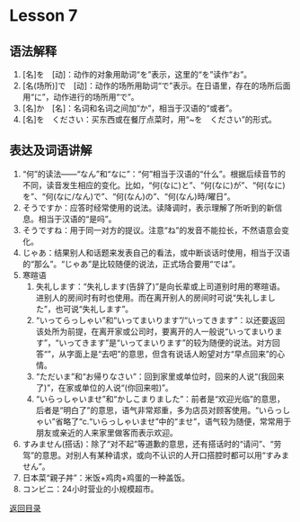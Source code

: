 # Lesson 7

## 语法解释

1. [名]を　[动]：动作的对象用助词“を”表示，这里的“を”读作“お”。
2. [名(场所)]で　[动]：动作的场所用助词“で”表示。在日语里，存在的场所后面用“に”，动作进行的场所用“で”。
3. [名]か　[名]：名词和名词之间加“か”，相当于汉语的“或者”。
4. [名]を　ください：买东西或在餐厅点菜时，用“~を　ください”的形式。

## 表达及词语讲解

1. “何”的读法——“なん”和“なに”：“何”相当于汉语的“什么”。根据后续音节的不同，读音发生相应的变化。比如，“何(なに)と”、“何(なに)が”、“何(なに)を”、“何(なに/なん)で”、“何(なん)の”、“何(なん)時/曜日”。
2. そうですか：应答时经常使用的说法。读降调时，表示理解了所听到的新信息。相当于汉语的“是吗”。
3. そうですね：用于同一对方的提议。注意“ね”的发音不能拉长，不然语意会变化。
4. じゃあ：结果别人和话题来发表自己的看法，或中断谈话时使用，相当于汉语的“那么”。“じゃあ”是比较随便的说法，正式场合要用“では”。
5. 寒暄语
	1. 失礼します：“失礼します(告辞了)”是向长辈或上司道别时用的寒暄语。进别人的房间时有时也使用。而在离开别人的房间时可说“失礼しました”，也可说“失礼します”。
	2. “いってらっしゃい”和“いってまいります”/“いってきます”：以还要返回该处所为前提，在离开家或公司时，要离开的人一般说“いってまいります”，“いってきます”是“いってまいります”的较为随便的说法。对方回答“”，从字面上是“去吧”的意思，但含有说话人盼望对方“早点回来”的心情。
	3. “ただいま”和“お帰りなさい”：回到家里或单位时，回来的人说“(我回来了)”，在家或单位的人说“(你回来啦)”。
	4. “いらっしゃいませ”和“かしこまりました”：前者是“欢迎光临”的意思，后者是“明白了”的意思，语气非常郑重，多为店员对顾客使用。“いらっしゃい”省略了“c.“いらっしゃいませ”中的“ませ”，语气较为随便，常常用于朋友或亲近的人来家里做客而表示欢迎。
6. すみません(搭话)：除了“对不起”等道歉的意思，还有搭话时的“请问”、“劳驾”的意思。对别人有某种请求，或向不认识的人开口搭腔时都可以用“すみません”。
7. 日本菜“親子丼”：米饭+鸡肉+鸡蛋的一种盖饭。
8. コンビニ：24小时营业的小规模超市。

[返回目录](../../../../)

